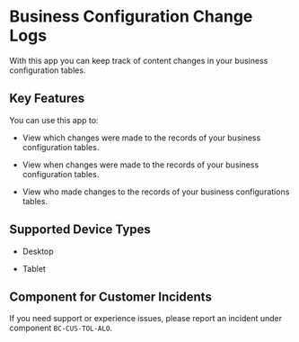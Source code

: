 <!-- loio5c6cf20499894f1083e80dba7c5963d4 -->

# Business Configuration Change Logs



With this app you can keep track of content changes in your business configuration tables.



## Key Features

You can use this app to:



-   View which changes were made to the records of your business configuration tables.

-   View when changes were made to the records of your business configuration tables.

-   View who made changes to the records of your business configurations tables.




<a name="loio5c6cf20499894f1083e80dba7c5963d4__supported_devices"/>

## Supported Device Types

-   Desktop

-   Tablet




<a name="loio5c6cf20499894f1083e80dba7c5963d4__customer_component"/>

## Component for Customer Incidents

If you need support or experience issues, please report an incident under component `BC-CUS-TOL-ALO`.


